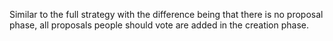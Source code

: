 Similar to the full strategy with the difference being that there is no proposal phase, all proposals people should vote are added in the creation phase.